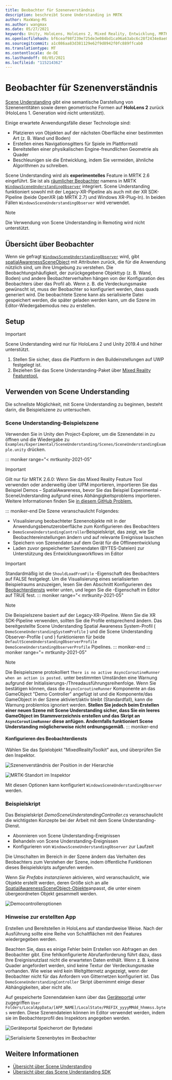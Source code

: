 ```yaml
---
title: Beobachter für Szenenverständnis
description: beschreibt Scene Understanding in MRTK
author: MaxWang-MS
ms.author: wangmax
ms.date: 05/27/2021
keywords: Unity, HoloLens, HoloLens 2, Mixed Reality, Entwicklung, MRTK, Scene Understanding
ms.openlocfilehash: bf6ceaf98f239e725de3e084bd1ca96a63abc6c28f2434e8ae84ba3f70ee025b
ms.sourcegitcommit: a1c086aa83d381129e62f9d8942f0fc889ffcab0
ms.translationtype: MT
ms.contentlocale: de-DE
ms.lasthandoff: 08/05/2021
ms.locfileid: "115214362"
---
```

# <a name="scene-understanding-observer"></a>Beobachter für Szenenverständnis

[Scene Understanding](/windows/mixed-reality/scene-understanding) gibt eine semantische Darstellung von Szenenentitäten sowie deren geometrische Formen auf __HoloLens 2__ zurück (HoloLens 1. Generation wird nicht unterstützt).

Einige erwartete Anwendungsfälle dieser Technologie sind:
* Platzieren von Objekten auf der nächsten Oberfläche einer bestimmten Art (z. B. Wand und Boden)
* Erstellen eines Navigationsgitters für Spiele im Plattformstil
* Bereitstellen einer physikalischen Engine-freundlichen Geometrie als Quader
* Beschleunigen sie die Entwicklung, indem Sie vermeiden, ähnliche Algorithmen zu schreiben.

Scene Understanding wird als __experimentelles__ Feature in MRTK 2.6 eingeführt. Sie ist als [räumlicher Beobachter](spatial-awareness-getting-started.md#register-observers) namens in MRTK [`WindowsSceneUnderstandingObserver`](xref:Microsoft.MixedReality.Toolkit.WindowsSceneUnderstanding.Experimental.WindowsSceneUnderstandingObserver) integriert. Scene Understanding funktioniert sowohl mit der Legacy-XR-Pipeline als auch mit der XR SDK-Pipeline (beide OpenXR (ab MRTK 2.7) und Windows XR-Plug-In). In beiden Fällen `WindowsSceneUnderstandingObserver` wird verwendet.

> [!NOTE] 
> Die Verwendung von Scene Understanding in Remoting wird nicht unterstützt.

## <a name="observer-overview"></a>Übersicht über Beobachter

Wenn sie gefragt [`WindowsSceneUnderstandingObserver`](xref:Microsoft.MixedReality.Toolkit.WindowsSceneUnderstanding.Experimental.WindowsSceneUnderstandingObserver) wird, gibt [spatialAwarenessSceneObject](xref:Microsoft.MixedReality.Toolkit.Experimental.SpatialAwareness.SpatialAwarenessSceneObject) mit Attributen zurück, die für die Anwendung nützlich sind, um ihre Umgebung zu verstehen. Die Beobachtungshäufigkeit, der zurückgegebene Objekttyp (z. B. Wand, Boden) und andere Beobachterverhalten hängen von der Konfiguration des Beobachters über das Profil ab. Wenn z. B. die Verdeckungsmaske gewünscht ist, muss der Beobachter so konfiguriert werden, dass quads generiert wird. Die beobachtete Szene kann als serialisierte Datei gespeichert werden, die später geladen werden kann, um die Szene im Editor-Wiedergabemodus neu zu erstellen.

## <a name="setup"></a>Setup

> [!IMPORTANT]
> Scene Understanding wird nur für HoloLens 2 und Unity 2019.4 und höher unterstützt.

1. Stellen Sie sicher, dass die Plattform in den Buildeinstellungen auf UWP festgelegt ist.
1. Beziehen Sie das Scene Understanding-Paket über [Mixed Reality Featuretool.](https://aka.ms/MRFeatureTool)

## <a name="using-scene-understanding"></a>Verwenden von Scene Understanding

Die schnellste Möglichkeit, mit Scene Understanding zu beginnen, besteht darin, die Beispielszene zu untersuchen.

### <a name="scene-understanding-sample-scene"></a>Scene Understanding-Beispielszene

Verwenden Sie in Unity den Project-Explorer, um die Szenendatei in zu öffnen und die Wiedergabe zu `Examples/Experimental/SceneUnderstanding/Scenes/SceneUnderstandingExample.unity` drücken.

::: moniker range="< mrtkunity-2021-05"
> [!IMPORTANT]
> Gilt nur für MRTK 2.6.0: Wenn Sie das Mixed Reality Feature Tool verwenden oder anderweitig über UPM importieren, importieren Sie das Beispiel Demos – SpatialAwareness, bevor Sie das Beispiel Experimental - SceneUnderstanding aufgrund eines Abhängigkeitsproblems importieren. Weitere Informationen finden Sie [in diesem GitHub Problem.](https://github.com/microsoft/MixedRealityToolkit-Unity/issues/9431)

::: moniker-end
Die Szene veranschaulicht Folgendes:

* Visualisierung beobachteter Szenenobjekte mit in der Anwendungsbenutzeroberfläche zum Konfigurieren des Beobachters
* `DemoSceneUnderstandingController`Beispielskript, das zeigt, wie Sie Beobachtereinstellungen ändern und auf relevante Ereignisse lauschen
* Speichern von Szenendaten auf dem Gerät für die Offlineentwicklung
* Laden zuvor gespeicherter Szenendaten (BYTES-Dateien) zur Unterstützung des Entwicklungsworkflows im Editor

> [!IMPORTANT]
> Standardmäßig ist die `ShouldLoadFromFile` -Eigenschaft des Beobachters auf FALSE festgelegt. Um die Visualisierung eines serialisierten Beispielraums anzuzeigen, lesen Sie den Abschnitt Konfigurieren des [Beobachterdiensts](#configuring-the-observer-service) weiter unten, und legen Sie die -Eigenschaft im Editor auf TRUE fest.
::: moniker range="< mrtkunity-2021-05"

> [!NOTE] 
> Die Beispielszene basiert auf der Legacy-XR-Pipeline. Wenn Sie die XR SDK-Pipeline verwenden, sollten Sie die Profile entsprechend ändern. Das bereitgestellte Scene Understanding Spatial Awareness System-Profil ( `DemoSceneUnderstandingSystemProfile` ) und die Scene Understanding Observer-Profile ( und ) funktionieren für beide `DefaultSceneUnderstandingObserverProfile` `DemoSceneUnderstandingObserverProfile` Pipelines.
::: moniker-end
::: moniker range="= mrtkunity-2021-05"

> [!NOTE] 
> Die Beispielszene protokolliert `There is no active AsyncCoroutineRunner when an action is posted.` unter bestimmten Umständen eine Warnung aufgrund der Initialisierungs-/Threadausführungsreihenfolge. Wenn Sie bestätigen können, dass die `AsyncCoroutineRunner` Komponente an das GameObject "Demo Controller" angefügt ist und die Komponente/das GameObject in der Szene aktiviert/aktiv bleibt (Standardfall), kann die Warnung problemlos ignoriert werden. **Stellen Sie jedoch beim Erstellen einer neuen Szene mit Scene Understanding sicher, dass Sie ein leeres GameObject im Stammverzeichnis erstellen und das Skript an `AsyncCoroutineRunner` diese anfügen. Andernfalls funktioniert Scene Understanding möglicherweise nicht ordnungsgemäß.**
::: moniker-end

#### <a name="configuring-the-observer-service"></a>Konfigurieren des Beobachterdiensts

Wählen Sie das Spielobjekt "MixedRealityToolkit" aus, und überprüfen Sie den Inspektor.

![Szenenverständnis der Position in der Hierarchie](../images/spatial-awareness/MRTKHierarchy.png)

![MRTK-Standort im Inspektor](../images/spatial-awareness/MRTKLocation.png)

Mit diesen Optionen kann konfiguriert `WindowsSceneUnderstandingObserver` werden.

### <a name="example-script"></a>Beispielskript

Das Beispielskript _DemoSceneUnderstandingController.cs_ veranschaulicht die wichtigsten Konzepte bei der Arbeit mit dem Scene Understanding-Dienst.

* Abonnieren von Scene Understanding-Ereignissen
* Behandeln von Scene Understanding-Ereignissen
* Konfigurieren von `WindowsSceneUnderstandingObserver` zur Laufzeit

Die Umschalten im Bereich in der Szene ändern das Verhalten des Beobachters zum Verstehen der Szene, indem öffentliche Funktionen dieses Beispielskripts aufgerufen werden.

Wenn *Sie Prefabs instanziieren* aktivieren, wird veranschaulicht, wie Objekte erstellt werden, deren Größe sich an alle [SpatialAwarenessSceneObject-Objekte](xref:Microsoft.MixedReality.Toolkit.Experimental.SpatialAwareness.SpatialAwarenessSceneObject)anpasst, die unter einem übergeordneten Objekt gesammelt werden.

![Democontrolleroptionen](../images/spatial-awareness/Controller.png)

### <a name="built-app-notes"></a>Hinweise zur erstellten App

Erstellen und Bereitstellen in HoloLens auf standardweise Weise. Nach der Ausführung sollte eine Reihe von Schaltflächen mit den Features wiedergegeben werden.

Beachten Sie, dass es einige Fehler beim Erstellen von Abfragen an den Beobachter gibt. Eine fehlkonfigurierte Abrufanforderung führt dazu, dass Ihre Ereignisnutzlast nicht die erwarteten Daten enthält. Wenn z. B. keine Quader angefordert werden, sind keine Textur der Verdeckungsmaske vorhanden. Wie weise wird kein Weltgitternetz angezeigt, wenn der Beobachter nicht für das Anfordern von Gitternetzen konfiguriert ist. Das `DemoSceneUnderstandingController` Skript übernimmt einige dieser Abhängigkeiten, aber nicht alle.

Auf gespeicherte Szenendateien kann über das [Geräteportal](/windows/mixed-reality/using-the-windows-device-portal) unter zugegriffen `User Folders/LocalAppData/[APP_NAME]/LocalState/PREFIX_yyyyMMdd_hhmmss.bytes` werden. Diese Szenendateien können im Editor verwendet werden, indem sie im Beobachterprofil des Inspektors angegeben werden.

![Geräteportal Speicherort der Bytedatei](../images/spatial-awareness/BytesInDevicePortal.png)

![Serialisierte Szenenbytes im Beobachter](../images/spatial-awareness/BytesLocationInObserver.png)

## <a name="see-also"></a>Weitere Informationen

* [Übersicht über Scene Understanding](/windows/mixed-reality/scene-understanding)
* [Übersicht über das Scene Understanding SDK](/windows/mixed-reality/scene-understanding-sdk)
